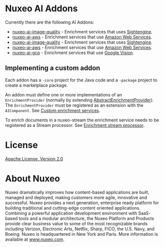 
# Nuxeo AI Addons

Currently there are the following AI Addons:
  * [nuxeo-ai-image-quality](https://github.com/nuxeo/nuxeo-ai/tree/master/addons/nuxeo-ai-image-quality-core#nuxeo-ai-image-quality) - Enrichment services that uses [Sightengine](https://sightengine.com/).
  * [nuxeo-ai-aws](https://github.com/nuxeo/nuxeo-ai/blob/master/addons/nuxeo-ai-aws-core/README.md#nuxeo-ai-aws-integration) - Enrichment services that use [Amazon Web Services](https://aws.amazon.com).
  * [nuxeo-ai-image-quality](https://github.com/nuxeo/nuxeo-ai/tree/master/addons/nuxeo-ai-image-quality-core#nuxeo-ai-image-quality) - Enrichment services that uses [Sightengine](https://sightengine.com/).
  * [nuxeo-ai-aws](https://github.com/nuxeo/nuxeo-ai/blob/master/addons/nuxeo-ai-aws-core/README.md#nuxeo-ai-aws-integration) - Enrichment services that use [Amazon Web Services](https://aws.amazon.com).
  * [nuxeo-ai-gcp](https://github.com/nuxeo/nuxeo-ai/blob/master/addons/nuxeo-ai-gcp-core/README.md) - Enrichment services that use [Google Vision](https://cloud.google.com/vision/).

## Implementing a custom addon

Each addon has a `-core` project for the Java code and a `-package` project to create a marketplace package.  

An addon must define one or more implementations of an `EnrichmentProvider` (normally by extending [AbstractEnrichmentProvider](
https://github.com/nuxeo/nuxeo-ai/blob/master/nuxeo-ai-core/src/main/java/org/nuxeo/ai/enrichment/AbstractEnrichmentProvider.java)).  The `EnrichmentProvider` must be registered as an extension with the `AIComponent`.  See [Custom enrichment services](https://github.com/nuxeo/nuxeo-ai#custom-enrichment-services).

To enrich documents in a nuxeo-stream the enrichment service needs to be registered as a Stream processor.  See [Enrichment stream processor](https://github.com/nuxeo/nuxeo-ai#enrichment-stream-processing).

# License
[Apache License, Version 2.0](http://www.apache.org/licenses/LICENSE-2.0.html)

# About Nuxeo

Nuxeo dramatically improves how content-based applications are built, managed and deployed, making customers more agile, innovative and successful. Nuxeo provides a next generation, enterprise ready platform for building traditional and cutting-edge content oriented applications. Combining a powerful application development environment with SaaS-based tools and a modular architecture, the Nuxeo Platform and Products provide clear business value to some of the most recognizable brands including Verizon, Electronic Arts, Netflix, Sharp, FICO, the U.S. Navy, and Boeing. Nuxeo is headquartered in New York and Paris. More information is available at www.nuxeo.com.
